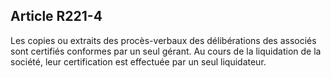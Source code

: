 Article R221-4
----
Les copies ou extraits des procès-verbaux des délibérations des associés sont
certifiés conformes par un seul gérant. Au cours de la liquidation de la
société, leur certification est effectuée par un seul liquidateur.
